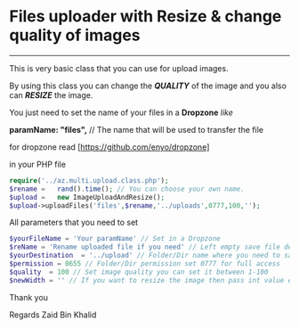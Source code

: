 # Files uploader with Resize & change quality of images

----------------
This is very basic class that you can use for upload images.

By using this class you can change the ***QUALITY*** of the image and you also can ***RESIZE*** the image.

You just need to set the name of your files in a **Dropzone** *like*

**paramName: "files",** // The name that will be used to transfer the file

for dropzone read [https://github.com/enyo/dropzone]

in your PHP file

```php
require('../az.multi.upload.class.php');
$rename	=	rand().time(); // You can choose your own name.
$upload	=	new ImageUploadAndResize();
$upload->uploadFiles('files',$rename,'../uploads',0777,100,'');
```
All parameters that you need to set

```php
$yourFileName = 'Your paramName' // Set in a Dropzone
$reName = 'Rename uploaded file if you need' // Left empty save file default name
$yourDestination  = '../upload' // Folder/Dir name where you need to save images
$permission = 0655 // Folder/Dir permission set 0777 for full access
$quality  = 100 // Set image quality you can set it between 1-100
$newWidth = '' // If you want to resize the image then pass int value else upload without resizing
```

Thank you

Regards Zaid Bin Khalid
